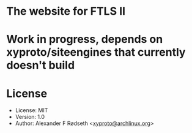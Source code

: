 The website for FTLS II
=======================

# Work in progress, depends on xyproto/siteengines that currently doesn't build

License
=======

* License: MIT
* Version: 1.0
* Author: Alexander F Rødseth &lt;xyproto@archlinux.org&gt;

